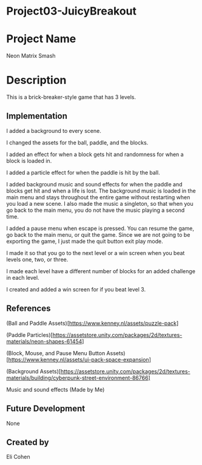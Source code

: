 # Project03-JuicyBreakout

# Project Name
Neon Matrix Smash

# Description
This is a brick-breaker-style game that has 3 levels.

## Implementation
I added a background to every scene. 

I changed the assets for the ball, paddle, and the blocks.

I added an effect for when a block gets hit and randomness for when a block is loaded in.

I added a particle effect for when the paddle is hit by the ball.

I added background music and sound effects for when the paddle and blocks get hit and when a life is lost. The background music is loaded in the main menu and stays throughout the entire game without restarting when you load a new scene. I also made the music a singleton, so that when you go back to the main menu, you do not have the music playing a second time.

I added a pause menu when escape is pressed. You can resume the game, go back to the main menu, or quit the game. Since we are not going to be exporting the game, I just made the quit button exit play mode.

I made it so that you go to the next level or a win screen when you beat levels one, two, or three.

I made each level have a different number of blocks for an added challenge in each level.

I created and added a win screen for if you beat level 3.


## References
(Ball and Paddle Assets)[https://www.kenney.nl/assets/puzzle-pack]

(Paddle Particles)[https://assetstore.unity.com/packages/2d/textures-materials/neon-shapes-61454]

(Block, Mouse, and Pause Menu Button Assets)[https://www.kenney.nl/assets/ui-pack-space-expansion]

(Background Assets)[https://assetstore.unity.com/packages/2d/textures-materials/building/cyberpunk-street-environment-86766]

Music and sound effects (Made by Me)

## Future Development
None

## Created by
Eli Cohen
